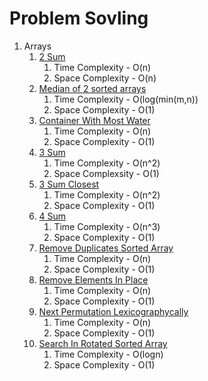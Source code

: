 # Problem Sovling

1. Arrays
    1. [2 Sum](src/main/java/dev/pushparaj/arrays/TwoSum.java)
        1. Time Complexity - O(n)
        1. Space Complexity - O(n)
    1. [Median of 2 sorted arrays](src/main/java/dev/pushparaj/arrays/MedianOfArray.java)
        1. Time Complexity - O(log(min(m,n))
        1. Space Complexity - O(1)
    1. [Container With Most Water](src/main/java/dev/pushparaj/arrays/ContainerWithMostWater.java)
        1. Time Complexity - O(n)
        1. Space Complexity - O(1)
    1. [3 Sum](src/main/java/dev/pushparaj/arrays/ThreeSum.java)
        1. Time Complexity - O(n^2)
        1. Space Complexsity - O(1)
    1. [3 Sum Closest](src/main/java/dev/pushparaj/arrays/ThreeSumClosest.java)
        1. Time Complexity - O(n^2)
        1. Space Complexity - O(1)
    1. [4 Sum](src/main/java/dev/pushparaj/arrays/FourSum.java)
        1. Time Complexity - O(n^3)
        1. Space Complexity - O(1)
    1. [Remove Duplicates Sorted Array](src/main/java/dev/pushparaj/arrays/RemoveDuplicatesSortedArray.java)
        1. Time Complexity - O(n)
        1. Space Complexity - O(1)
    1. [Remove Elements In Place](src/main/java/dev/pushparaj/arrays/RemoveElementInPlaceTest.java)
        1. Time Complexity - O(n)
        1. Space Complexity - O(1)
    1. [Next Permutation Lexicographycally](src/main/java/dev/pushparaj/arrays/NextPermutationTest.java)
        1. Time Complexity - O(n)
        1. Space Complexity - O(1)
    1. [Search In Rotated Sorted Array](src/main/java/dev/pushparaj/arrays/SearchInRotatedSortedArray)
        1. Time Complexity - O(logn)
        1. Space Complexity - O(1)

